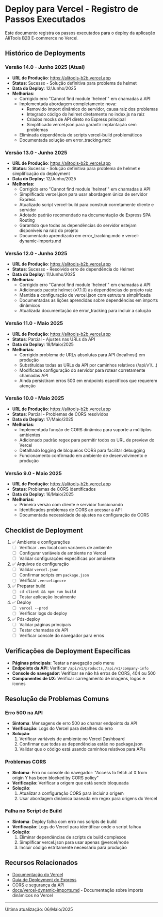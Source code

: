 # Deploy para Vercel - Registro de Passos Executados

Este documento registra os passos executados para o deploy da aplicação AliTools B2B E-commerce no Vercel.

## Histórico de Deployments

### Versão 14.0 - Junho 2025 (Atual)
- **URL de Produção**: https://alitools-b2b.vercel.app
- **Status**: Sucesso - Solução definitiva para problema de helmet 
- **Data do Deploy**: 12/Junho/2025
- **Melhorias**:
  - Corrigido erro "Cannot find module 'helmet'" em chamadas à API
  - Implementada abordagem completamente nova:
    - Removido import dinâmico do servidor, causa raiz dos problemas
    - Integrado código do helmet diretamente no index.js na raiz 
    - Criados mocks de API direto no Express principal
    - Simplificado vercel.json para garantir implantação sem problemas
  - Eliminada dependência de scripts vercel-build problemáticos
  - Documentada solução em error_tracking.mdc

### Versão 13.0 - Junho 2025
- **URL de Produção**: https://alitools-b2b.vercel.app
- **Status**: Sucesso - Solução definitiva para problema de helmet e simplificação do deployment
- **Data do Deploy**: 12/Junho/2025
- **Melhorias**:
  - Corrigido erro "Cannot find module 'helmet'" em chamadas à API
  - Simplificado vercel.json para usar abordagem única de servidor Express
  - Atualizado script vercel-build para construir corretamente cliente e servidor
  - Adotado padrão recomendado na documentação de Express SPA Routing
  - Garantido que todas as dependências do servidor estejam disponíveis na raiz do projeto
  - Documentado aprendizado em error_tracking.mdc e vercel-dynamic-imports.md

### Versão 12.0 - Junho 2025
- **URL de Produção**: https://alitools-b2b.vercel.app
- **Status**: Sucesso - Resolvido erro de dependência do Helmet
- **Data do Deploy**: 11/Junho/2025
- **Melhorias**:
  - Corrigido erro "Cannot find module 'helmet'" em chamadas à API
  - Adicionado pacote helmet (v7.1.0) às dependências do projeto raiz
  - Mantida a configuração de vercel.json com estrutura simplificada
  - Documentadas as lições aprendidas sobre dependências em imports dinâmicos
  - Atualizada documentação de error_tracking para incluir a solução

### Versão 11.0 - Maio 2025
- **URL de Produção**: https://alitools-b2b.vercel.app
- **Status**: Parcial - Ajustes nas URLs da API
- **Data do Deploy**: 18/Maio/2025
- **Melhorias**:
  - Corrigido problema de URLs absolutas para API (localhost) em produção
  - Substituídas todas as URLs da API por caminhos relativos (/api/v1/...)
  - Modificada configuração do servidor para rotear corretamente chamadas API
  - Ainda persistiram erros 500 em endpoints específicos que requerem atenção

### Versão 10.0 - Maio 2025
- **URL de Produção**: https://alitools-b2b.vercel.app
- **Status**: Parcial - Problemas de CORS resolvidos
- **Data do Deploy**: 17/Maio/2025
- **Melhorias**:
  - Implementada função de CORS dinâmica para suporte a múltiplos ambientes
  - Adicionado padrão regex para permitir todos os URL de preview do Vercel
  - Detalhado logging de bloqueios CORS para facilitar debugging
  - Funcionamento confirmado em ambiente de desenvolvimento e produção

### Versão 9.0 - Maio 2025 
- **URL de Produção**: https://alitools-b2b.vercel.app
- **Status**: Problemas de CORS identificados
- **Data do Deploy**: 16/Maio/2025
- **Melhorias**:
  - Primeira versão com cliente e servidor funcionando
  - Identificados problemas de CORS ao acessar a API
  - Documentada necessidade de ajustes na configuração de CORS

## Checklist de Deployment

1. ✅ Ambiente e configurações
   - [ ] Verificar `.env` local com variáveis de ambiente
   - [ ] Configurar variáveis de ambiente no Vercel
   - [ ] Validar configurações específicas por ambiente

2. ✅ Arquivos de configuração
   - [ ] Validar `vercel.json` 
   - [ ] Confirmar scripts em `package.json`
   - [ ] Verificar `.vercelignore`

3. ✅ Preparar build
   - [ ] `cd client && npm run build`
   - [ ] Testar aplicação localmente

4. ✅ Deploy
   - [ ] `vercel --prod`
   - [ ] Verificar logs do deploy 

5. ✅ Pós-deploy
   - [ ] Validar páginas principais
   - [ ] Testar chamadas de API
   - [ ] Verificar console do navegador para erros

## Verificações de Deployment Específicas

- **Páginas principais**: Testar a navegação pelo menu
- **Endpoints da API**: Verificar `/api/v1/products`, `/api/v1/company-info`
- **Console do navegador**: Verificar se não há erros de CORS, 404 ou 500
- **Componentes de UX**: Verificar carregamento de imagens, logos e ícones

## Resolução de Problemas Comuns

### Erro 500 na API
- **Sintoma**: Mensagens de erro 500 ao chamar endpoints da API
- **Verificação**: Logs do Vercel para detalhes do erro
- **Solução**: 
  1. Verificar variáveis de ambiente no Vercel Dashboard
  2. Confirmar que todas as dependências estão no package.json
  3. Validar que o código está usando caminhos relativos para APIs

### Problemas CORS
- **Sintoma**: Erro no console do navegador: "Access to fetch at X from origin Y has been blocked by CORS policy"
- **Verificação**: Verificar a origem que está sendo bloqueada
- **Solução**: 
  1. Atualizar a configuração CORS para incluir a origem
  2. Usar abordagem dinâmica baseada em regex para origens do Vercel

### Falha no Script de Build
- **Sintoma**: Deploy falha com erro nos scripts de build
- **Verificação**: Logs do Vercel para identificar onde o script falhou
- **Solução**:
  1. Eliminar dependências de scripts de build complexos
  2. Simplificar vercel.json para usar apenas @vercel/node
  3. Incluir código estritamente necessário para produção

## Recursos Relacionados

- [Documentação do Vercel](https://vercel.com/docs)
- [Guia de Deployment do Express](https://expressjs.com/en/advanced/best-practice-performance.html)
- [CORS e segurança da API](https://developer.mozilla.org/en-US/docs/Web/HTTP/CORS)
- [docs/vercel-dynamic-imports.md](./vercel-dynamic-imports.md) - Documentação sobre imports dinâmicos no Vercel

---

Última atualização: 06/Maio/2025 